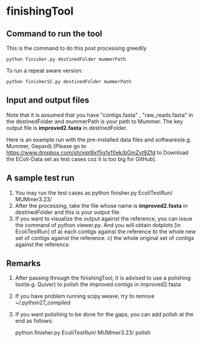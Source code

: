finishingTool
=============

## Command to run the tool ##

This is the command to do this post processing greedily

	python finisher.py destinedFolder mummerPath

To run a repeat aware version:

	python finisherSC.py destinedFolder mummerPath
	
## Input and output files ##

Note that it is assumed that you have "contigs.fasta" , "raw_reads.fasta" in the destinedFolder and mummerPath is your path to Mummer. The key output file is **improved2.fasta** in destinedFolder. 

Here is an example run with the pre-installed data files and softwares(e.g. Mummer, Gepard) [Please go to https://www.dropbox.com/sh/xjpt8xf5g1xf0ek/bGmZvt9Zfd to Download the EColi-Data set as test cases coz it is too big for GitHub].

## A sample test run ##
1. You may run the test cases as python finisher.py EcoliTestRun/ MUMmer3.23/
2. After the processing, take the file whose name is **improved2.fasta** in destinedFolder and this is your output file.
3. If you want to visualize the output against the reference, you can issue the command of python viewer.py. And you will obtain dotplots [in EcoliTestRun] of
	a) each contigs against the reference 
	b) the whole new set of contigs against the reference. 
	c) the whole original set of contigs against the reference. 


## Remarks ##
1. After passing through the finishingTool, it is advised to use a polishing tool(e.g. Quiver) to polish the improved contigs in improved2.fasta
2. If you have problem running scipy.weave, try to remove ~/.python27_compiled 
3. If you want polishing to be done for the gaps, you can add polish at the end as follows:
	
	python finisher.py EcoliTestRun/ MUMmer3.23/ polish
